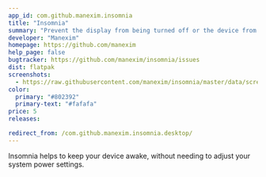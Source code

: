 ```yaml
---
app_id: com.github.manexim.insomnia
title: "Insomnia"
summary: "Prevent the display from being turned off or the device from going into sleep mode"
developer: "Manexim"
homepage: https://github.com/manexim
help_page: false
bugtracker: https://github.com/manexim/insomnia/issues
dist: flatpak
screenshots:
  - https://raw.githubusercontent.com/manexim/insomnia/master/data/screenshots/000.png
color:
  primary: "#802392"
  primary-text: "#fafafa"
price: 5
releases:

redirect_from: /com.github.manexim.insomnia.desktop/
---
```


<p>Insomnia helps to keep your device awake, without needing to adjust your system power settings.</p>